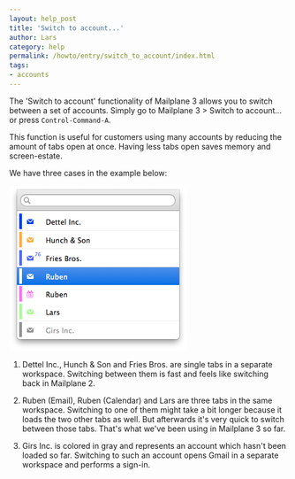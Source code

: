 ```yaml
---
layout: help_post
title: 'Switch to account...'
author: Lars
category: help
permalink: /howto/entry/switch_to_account/index.html
tags:
- accounts
---
```


The 'Switch to account' functionality of Mailplane 3 allows you to switch between a set of accounts. Simply go to Mailplane 3 > Switch to account... or press `Control-Command-A`.

This function is useful for customers using many accounts by reducing the amount of tabs open at once. Having less tabs open saves memory and screen-estate.

We have three cases in the example below:

!['Switch to Account...' dialog](/assets/howto/2013-11-10-switch_to_account/dialog.png)

1) Dettel Inc., Hunch & Son and Fries Bros. are single tabs in a separate workspace. Switching between them is fast and feels like switching back in Mailplane 2.

2) Ruben (Email), Ruben (Calendar) and Lars are three tabs in the same workspace. Switching to one of them might take a bit longer because it loads the two other tabs as well. But afterwards it's very quick to switch between those tabs. That's what we've been using in Mailplane 3 so far.

3) Girs Inc. is colored in gray and represents an account which hasn't been loaded so far. Switching to such an account opens Gmail in a separate workspace and performs a sign-in.
